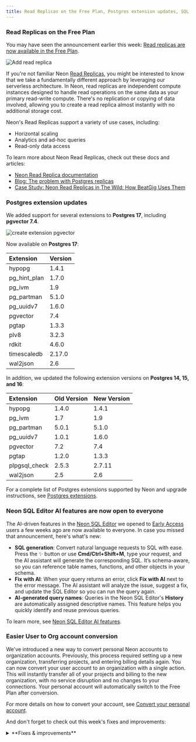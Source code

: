 ```yaml
---
title: Read Replicas on the Free Plan, Postgres extension updates, SQL Editor AI features open to all, and easier User to Org conversion
---
```


### Read Replicas on the Free Plan

You may have seen the announcement earlier this week: [Read replicas are now available in the Free Plan](/blog/create-read-replicas-in-the-free-plan).

![Add read replica](/docs/changelog/add_read_replica.png)

If you're not familiar Neon [Read Replicas](/docs/introduction/read-replicas), you might be interested to know that we take a fundamentally different approach by leveraging our serverless architecture. In Neon, read replicas are independent compute instances designed to handle read operations on the same data as your primary read-write compute. There's no replication or copying of data involved, allowing you to create a read replica almost instantly with no additional storage cost.

Neon's Read Replicas support a variety of use cases, including:

- Horizontal scaling
- Analytics and ad-hoc queries
- Read-only data access

To learn more about Neon Read Replicas, check out these docs and articles:

- [Neon Read Replica documentation](/docs/introduction/read-replicas)
- [Blog: The problem with Postgres replicas](/blog-postgres-replicas)
- [Case Study: Neon Read Replicas in The Wild: How BeatGig Uses Them](/blogas-in-the-wild-how-beatgig-uses-them)

### Postgres extension updates

We added support for several extensions to **Postgres 17**, including **pgvector 7.4**.

![create extension pgvector](/docs/changelog/create_extension_pgvector.png)

Now available on **Postgres 17**:

| Extension    | Version |
| :----------- | :------ |
| hypopg       | 1.4.1   |
| pg_hint_plan | 1.7.0   |
| pg_ivm       | 1.9     |
| pg_partman   | 5.1.0   |
| pg_uuidv7    | 1.6.0   |
| pgvector     | 7.4     |
| pgtap        | 1.3.3   |
| plv8         | 3.2.3   |
| rdkit        | 4.6.0   |
| timescaledb  | 2.17.0  |
| wal2json     | 2.6     |

In addition, we updated the following extension versions on **Postgres 14, 15, and 16**:

| Extension     | Old Version | New Version |
| :------------ | :---------- | :---------- |
| hypopg        | 1.4.0       | 1.4.1       |
| pg_ivm        | 1.7         | 1.9         |
| pg_partman    | 5.0.1       | 5.1.0       |
| pg_uuidv7     | 1.0.1       | 1.6.0       |
| pgvector      | 7.2         | 7.4         |
| pgtap         | 1.2.0       | 1.3.3       |
| plpgsql_check | 2.5.3       | 2.7.11      |
| wal2json      | 2.5         | 2.6         |

For a complete list of Postgres extensions supported by Neon and upgrade instructions, see [Postgres extensions](/docs/extensions/pg-extensions).

### Neon SQL Editor AI features are now open to everyone

The AI-driven features in the [Neon SQL Editor](/docs/get-started/query-with-neon-sql-editor) we opened to [Early Access](https://console.neon.tech/app/settings/early-access) users a few weeks ago are now available to everyone. In case you missed that announcement, here's what's new:

- **SQL generation**: Convert natural language requests to SQL with ease. Press the ✨ button or use **Cmd/Ctrl+Shift+M**, type your request, and the AI assistant will generate the corresponding SQL. It’s schema-aware, so you can reference table names, functions, and other objects in your schema.
- **Fix with AI**: When your query returns an error, click **Fix with AI** next to the error message. The AI assistant will analyze the issue, suggest a fix, and update the SQL Editor so you can run the query again.
- **AI-generated query names**: Queries in the Neon SQL Editor's **History** are automatically assigned descriptive names. This feature helps you quickly identify and reuse previous queries.

To learn more, see [Neon SQL Editor AI features](/docs/get-started/query-with-neon-sql-editor#ai-features).

### Easier User to Org account conversion

We've introduced a new way to convert personal Neon accounts to organization accounts. Previously, this process required setting up a new organization, transferring projects, and entering billing details again. You can now convert your user account to an organization with a single action. This will instantly transfer all of your projects and billing to the new organization, with no service disruption and no changes to your connections. Your personal account will automatically switch to the Free Plan after conversion.

For more details on how to convert your account, see [Convert your personal account](/docs/manage/organizations#convert-your-personal-account).

And don't forget to check out this week's fixes and improvements:

<details>

<summary>**Fixes & improvements**</summary>

- **Neon Console enhancement**

  We added a **Settings** option to the Account navigation sidebar in the Neon Console for easier access to personal and organization account settings.
  ![Account settings](/docs/changelog/account_settings.png)

- **Neon API changes**
  - Updated the [Create Project](https://api-docs.neon.tech/reference/createproject) API to return a 404 error instead of a 500 error when an invalid region is specified.
  - Updated the `project_id` field for the `Get consumption metrics for each project` API. You can now specify project IDs as a comma-separated list in addition to an array of parameter values. This provides more flexibility when filtering responses by project. If omitted, the response will include all projects.
    - As an array: `project_ids=cold-poetry-09157238&project_ids=quiet-snow-71788278`
    - As a comma-separated list: `project_ids=cold-poetry-09157238,quiet-snow-71788278`

- **Fixes**

  We fixed an issue with the Neon Vercel Integration where the `PGPASSWORD` variable in Vercel was not defined as expected after enabling [branch protection](/docs/guides/protected-branches) on the main branch. Enabling branch protection resulted in a new password being generated for preview branches, rendering the existing `PGPASSWORD` setting invalid. To prevent this issue, a `PGPASSWORD` variable is now set for each new preview branch.

</details>
